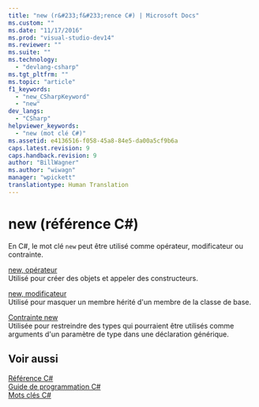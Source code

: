 ```yaml
---
title: "new (r&#233;f&#233;rence C#) | Microsoft Docs"
ms.custom: ""
ms.date: "11/17/2016"
ms.prod: "visual-studio-dev14"
ms.reviewer: ""
ms.suite: ""
ms.technology: 
  - "devlang-csharp"
ms.tgt_pltfrm: ""
ms.topic: "article"
f1_keywords: 
  - "new_CSharpKeyword"
  - "new"
dev_langs: 
  - "CSharp"
helpviewer_keywords: 
  - "new (mot clé C#)"
ms.assetid: e4136516-f058-45a8-84e5-da00a5cf9b6a
caps.latest.revision: 9
caps.handback.revision: 9
author: "BillWagner"
ms.author: "wiwagn"
manager: "wpickett"
translationtype: Human Translation
---
```

# new (r&#233;f&#233;rence C#)
En C\#, le mot clé `new` peut être utilisé comme opérateur, modificateur ou contrainte.  
  
 [new, opérateur](../../../csharp/language-reference/keywords/new-operator.md)  
 Utilisé pour créer des objets et appeler des constructeurs.  
  
 [new, modificateur](../../../csharp/language-reference/keywords/new-modifier.md)  
 Utilisé pour masquer un membre hérité d'un membre de la classe de base.  
  
 [Contrainte new](../../../csharp/language-reference/keywords/new-constraint.md)  
 Utilisée pour restreindre des types qui pourraient être utilisés comme arguments d'un paramètre de type dans une déclaration générique.  
  
## Voir aussi  
 [Référence C\#](../../../csharp/language-reference/index.md)   
 [Guide de programmation C\#](../../../csharp/programming-guide/index.md)   
 [Mots clés C\#](../../../csharp/language-reference/keywords/index.md)